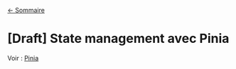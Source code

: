 [← Sommaire](0-index.md)

# [Draft] State management avec Pinia

Voir : [Pinia](https://pinia.vuejs.org/)
